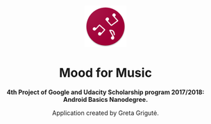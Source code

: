 <div align="center"><img src="app/src/main/res/mipmap-xhdpi/ic_launcher_round.png"></div>
<h1 align="center">Mood for Music</h1>
<p align="center"><strong>4th Project of Google and Udacity Scholarship program 2017/2018: Android Basics Nanodegree.</strong></p>
<p align="center">Application created by Greta Grigutė.</p>
